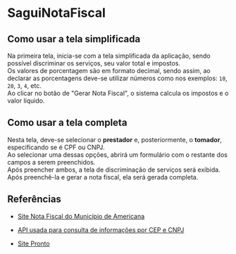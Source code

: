 # SaguiNotaFiscal

## Como usar a tela simplificada
Na primeira tela, inicia-se com a tela simplificada da aplicação, sendo possível discriminar os serviços, seu valor total e impostos.  
Os valores de porcentagem são em formato decimal, sendo assim, ao declarar as porcentagens deve-se utilizar números como nos exemplos: `10`, `20`, `3`, `4`, etc.  
Ao clicar no botão de "Gerar Nota Fiscal", o sistema calcula os impostos e o valor líquido.

## Como usar a tela completa
Nesta tela, deve-se selecionar o **prestador** e, posteriormente, o **tomador**, especificando se é CPF ou CNPJ.  
Ao selecionar uma dessas opções, abrirá um formulário com o restante dos campos a serem preenchidos.  
Após preencher ambos, a tela de discriminação de serviços será exibida.  
Após preenchê-la e gerar a nota fiscal, ela será gerada completa.

## Referências
- [Site Nota Fiscal do Município de Americana](https://nfse.americana.sp.gov.br/exemplo.aspx)  
- [API usada para consulta de informações por CEP e CNPJ](https://github.com/WillianAgostini/brasilapi-js)

- [Site Pronto](https://geradordenotafiscal.netlify.app)
